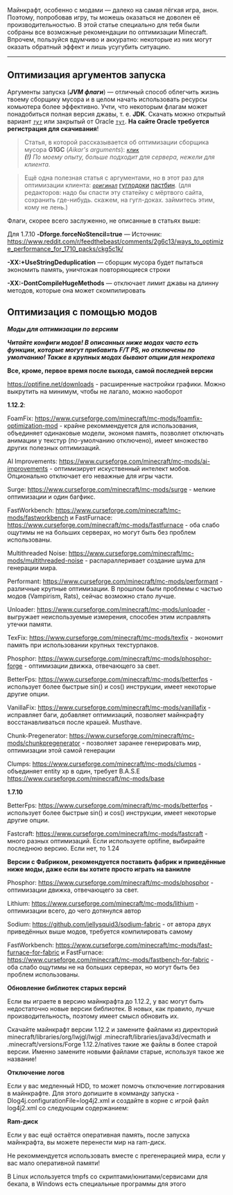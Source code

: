 Майнкрафт, особенно с модами — далеко на самая лёгкая игра, анон. Поэтому, попробовав игру, ты можешь оказаться не доволен её производительностью. В этой статье специально для тебя были собраны все возможные рекомендации по оптимизации Minecraft. Впрочем, пользуйся вдумчиво и аккуратно: некоторые из них могут оказать обратный эффект и лишь усугубить ситуацию.  

---

## Оптимизация аргументов запуска

Аргументы запуска (_**JVM флаги**_) — отличный способ облегчить жизнь твоему сборщику мусора и в целом начать использовать ресурсы комьютера более эффективно. Учти, что некоторым флагам может понадобиться полная версия джавы, т. е. **JDK**. Скачать можно открытый вариант _[`тут`](https://adoptopenjdk.net/)_ или закрытый от Oracle [`тут`](https://www.oracle.com/java/technologies/javase-server-jre8-downloads.html). **На сайте Oracle требуется регистрация для скачивания**!
> Статья, в которой рассказывается об оптимизации сборщика мусора **G1GC** (_Aikar's arguments_): _[`клик`](https://aikar.co/2018/07/02/tuning-the-jvm-g1gc-garbage-collector-flags-for-minecraft/)_  
_**(!)** По моему опыту, больше подходит для сервера, нежели для клиента._  

> Ещё одна полезная статья с аргументами, но в этот раз для оптимизации клиента: _[`оригинал`](https://cwelth.com/manuals.php?mid=2)_  [гуглодоки](https://docs.google.com/document/d/1Y9bijAyuXMlbCs9ttR5X1DOGzK-yq353zS70X01M9hY/edit?usp=sharing) [пастбин](https://pastebin.com/VX5K9NW7).
(для редакторов: надо бы спасти эту статейку с мёртвого сайта, сохранить где-нибудь. скажем, на гугл-доках. займитесь этим, кому не лень.)

Флаги, скорее всего заслуженно, не описанные в статьях выше:

Для 1.7.10 **-Dforge.forceNoStencil=true** — Источник: https://www.reddit.com/r/feedthebeast/comments/2g6c13/ways_to_optimize_performance_for_1710_packs/ckg5c1k/

**-XX:+UseStringDeduplication** — сборщик мусора будет пытаться экономить память, уничтожая повторяющиеся строки

**-XX:-DontCompileHugeMethods** — отключает лимит джавы на длинну методов, которые она может скомпилировать


## Оптимизация с помощью модов

_**Моды для оптимизации по версиям**_

_**Читайте конфиги модов! В описанных ниже модах часто есть функции, которые могут прибавить F/T PS, но отключены по умолчанию! Также в крупных модах бывают опции для некропека**_

**Все, кроме, первое время после выхода, самой последней версии**

https://optifine.net/downloads - расширенные настройки графики. Можно выкрутить на минимум, чтобы не лагало, можно наоборот

**1.12.2**:

FoamFix: https://www.curseforge.com/minecraft/mc-mods/foamfix-optimization-mod - крайне рекоммендуется для использования, объединяет одинаковые модели, экономя память, позволяет отключать анимации у текстур (по-умолчанию отключено), имеет множество других полезных оптимизаций.

AI Improvements: https://www.curseforge.com/minecraft/mc-mods/ai-improvements - оптимизирует искуственный интелект мобов. Опционально отключает его неважные для игры части.

Surge: https://www.curseforge.com/minecraft/mc-mods/surge - мелкие оптимизации и один багфикс.

FastWorkbench: https://www.curseforge.com/minecraft/mc-mods/fastworkbench и FastFurnace: https://www.curseforge.com/minecraft/mc-mods/fastfurnace - оба слабо ощутимы не на больших серверах, но могут быть без проблем использованы.

Multithreaded Noise: https://www.curseforge.com/minecraft/mc-mods/multithreaded-noise - распараллеривает создание шума для генерации мира.

Performant: https://www.curseforge.com/minecraft/mc-mods/performant - различные крупные оптимизации. В прошлом были проблемы с частью модов (Vampirism, Rats), сейчас возможно стало лучше.

Unloader: https://www.curseforge.com/minecraft/mc-mods/unloader - выгружает неиспользуемые измерения, способен этим исправлять утечки памяти.

TexFix: https://www.curseforge.com/minecraft/mc-mods/texfix - экономит память при использовании крупных текстурпаков.

Phosphor: https://www.curseforge.com/minecraft/mc-mods/phosphor-forge - оптимизации движка, отвечающего за свет.

BetterFps: https://www.curseforge.com/minecraft/mc-mods/betterfps - использует более быстрые sin() и cos() инструкции, имеет некоторые другие опции.

VanillaFix: https://www.curseforge.com/minecraft/mc-mods/vanillafix - исправляет баги, добавляет оптимизаций, позволяет майнкрафту восстанавливаться после крашей. Musthave.

Chunk-Pregenerator: https://www.curseforge.com/minecraft/mc-mods/chunkpregenerator - позволяет заранее генерировать мир, оптимизации этой самой генерации

Clumps: https://www.curseforge.com/minecraft/mc-mods/clumps - объединяет entity xp в один, требует B.A.S.E https://www.curseforge.com/minecraft/mc-mods/base

**1.7.10**

BetterFps: https://www.curseforge.com/minecraft/mc-mods/betterfps - использует более быстрые sin() и cos() инструкции, имеет некоторые другие опции.

Fastcraft: https://www.curseforge.com/minecraft/mc-mods/fastcraft - много разных оптимизаций. Если используете optifine, выбирайте последнюю версию. Если нет, то 1.24

**Версии с Фабриком, рекомендуется поставить фабрик и приведённые ниже моды, даже если вы хотите просто играть на ванилле**

Phosphor: https://www.curseforge.com/minecraft/mc-mods/phosphor - оптимизации движка, отвечающего за свет.

Lithium: https://www.curseforge.com/minecraft/mc-mods/lithium - оптимизации всего, до чего дотянулся автор

Sodium: https://github.com/jellysquid3/sodium-fabric - от автора двух приведённых выше модов, требуется компилировать самому

FastWorkbench: https://www.curseforge.com/minecraft/mc-mods/fast-furnace-for-fabric и FastFurnace: https://www.curseforge.com/minecraft/mc-mods/fastbench-for-fabric - оба слабо ощутимы не на больших серверах, но могут быть без проблем использованы.


**Обновление библиотек старых версий**

Если вы играете в версию майнкрафта до 1.12.2, у вас могут быть недостаточно новые версии библиотек. В новых, как правило, лучше производительность, поэтому имеет смысл обновить их.

Скачайте майнкрафт версии 1.12.2 и замените файлами из директорий minecraft/libraries/org/lwjgl/lwjgl .minecraft/libraries/java3d/vecmath и .minecraft/versions/Forge 1.12.2/natives такие же файлы в более старой версии. Именно замените новыми файлами старые, используя такое же название!

**Отключение логов**

Если у вас медленный HDD, то может помочь отключение логгирования в майнкрафте. Для этого допишите в комманду запуска -Dlog4j.configurationFile=log4j2.xml и создайте в корне с игрой файл log4j2.xml со следующим содержанием:

<?xml version="1.0" encoding="UTF-8"?>
<Configuration status="ERROR" packages="com.mojang.util">
    <Loggers>
        <Root level="OFF" additivity="false">
        </Root>
    </Loggers>
</Configuration>

**Ram-диск**

Если у вас ещё остаётся оперативная память, после запуска майнкрафта, вы можете перенести мир на ram-диск.

Не рекоммендуется использовать вместе с прегенерацией мира, если у вас мало оперативной памяти!

В Linux используется tmpfs со скриптами/юнитами/сервисами для бекапа, в Windows есть специальные программы для этого
